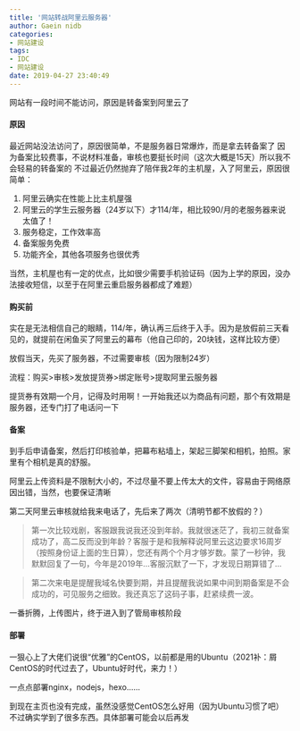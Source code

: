 ```yaml
---
title: '网站转战阿里云服务器'
author: Gaein nidb
categories:
- 网站建设
tags:
- IDC
- 网站建设
date: 2019-04-27 23:40:49
---
```


网站有一段时间不能访问，原因是转备案到阿里云了

<!-- more -->

#### 原因
最近网站没法访问了，原因很简单，不是服务器日常爆炸，而是拿去转备案了
因为备案比较费事，不说材料准备，审核也要挺长时间（这次大概是15天）所以我不会轻易的转备案的
不过最近仍然抛弃了陪伴我2年的主机屋，入了阿里云，原因很简单：

1. 阿里云确实在性能上比主机屋强
2. 阿里云的学生云服务器（24岁以下）才114/年，相比较90/月的老服务器来说太值了！
3. 服务稳定，工作效率高
4. 备案服务免费
5. 功能齐全，其他各项服务也很优秀

当然，主机屋也有一定的优点，比如很少需要手机验证码（因为上学的原因，没办法接收短信，以至于在阿里云重启服务器都成了难题）

#### 购买前

实在是无法相信自己的眼睛，114/年，确认再三后终于入手。因为是放假前三天看见的，就提前在闲鱼买了阿里云的幕布（他自己印的，20块钱，这样比较方便）

放假当天，先买了服务器，不过需要审核（因为限制24岁）

流程：购买>审核>发放提货券>绑定账号>提取阿里云服务器

提货券有效期一个月，记得及时用啊！一开始我还以为商品有问题，那个有效期是服务器，还专门打了电话问一下

#### 备案

到手后申请备案，然后打印核验单，把幕布粘墙上，架起三脚架和相机，拍照。家里有个相机是真的舒服。

阿里云上传资料是不限制大小的，不过尽量不要上传太大的文件，容易由于网络原因出错，当然，也要保证清晰

第二天阿里云审核就给我来电话了，先后来了两次（清明节都不放假的？）

> 第一次比较戏剧，客服跟我说我还没到年龄。我就很迷茫了，我初三就备案成功了，高二反而没到年龄？客服于是和我解释说阿里云这边要求16周岁（按照身份证上面的生日算），您还有两个个月才够岁数。蒙了一秒钟，我默默回复了一句，今年是2019年...客服沉默了一下，才发现日期算错了...

> 第二次来电是提醒我域名快要到期，并且提醒我说如果中间到期备案是不会成功的，可见服务之细致。我还真忘了这码子事，赶紧续费一波。

一番折腾，上传图片，终于进入到了管局审核阶段

#### 部署

一狠心上了大佬们说很“优雅”的CentOS，以前都是用的Ubuntu（2021补：屑CentOS的时代过去了，Ubuntu好时代，来力！）

一点点部署nginx，nodejs，hexo......

到现在主页也没有完成，虽然没感觉CentOS怎么好用（因为Ubuntu习惯了吧）不过确实学到了很多东西。具体部署可能会以后再发
